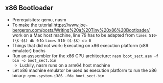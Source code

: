 ## x86 Bootloader

* Prerequisites: qemu, nasm
* To make the tutorial https://www.joe-bergeron.com/posts/Writing%20a%20Tiny%20x86%20Bootloader/ work on a Mac host machine, line 79 has to be adapted from `times 510-(\$-$$) db 0` to `times 510-($-$$) db 0`
* Things that did not work: Executing on x86 execution platform (x86 emulator) bochs
* Run an asssembler for the x86 CPU architecture: `nasm boot_sect.asm -f bin -o boot_sect.bin`
    * Luckily, nasm runs on a arm64 host machine
* Let x86 machine emulator be used as execution platform to run the x86 binary: `qemu-system-i386 -fda boot_sect.bin `


